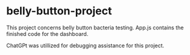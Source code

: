 # belly-button-project

This project concerns belly button bacteria testing. App.js contains the finished code for the dashboard.

ChatGPt was utillized for debugging assistance for this project.
